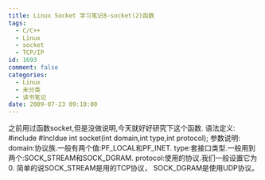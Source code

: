 ```yaml
---
title: Linux Socket 学习笔记8-socket(2)函数
tags:
  - C/C++
  - Linux
  - socket
  - TCP/IP
id: 1693
comment: false
categories:
  - Linux
  - 未分类
  - 读书笔记
date: 2009-07-23 09:10:00
---
```


之前用过函数socket,但是没做说明,今天就好好研究下这个函数.
语法定义:
#include
#Incldue
int socket(int domain,int type,int protocol);
参数说明:
domain:协议族.一般有两个值:PF_LOCAL和PF_INET.
type:套接口类型.一般用到两个:SOCK_STREAM和SOCK_DGRAM.
protocol:使用的协议.我们一般设置它为0.
简单的说SOCK_STREAM是用的TCP协议，
SOCK_DGRAM是使用UDP协议。